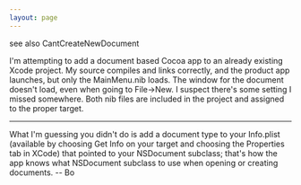 ```yaml
---
layout: page
---
```




see also CantCreateNewDocument

I'm attempting to add a document based Cocoa app to an already existing Xcode project. My source compiles and links correctly, and the product app launches, but only the MainMenu.nib loads. The window for the document doesn't load, even when going to File->New. I suspect there's some setting I missed somewhere. Both nib files are included in the project and assigned to the proper target. 

----

What I'm guessing you didn't do is add a document type to your Info.plist (available by choosing Get Info on your target and choosing the Properties tab in XCode) that pointed to your NSDocument subclass; that's how the app knows what NSDocument subclass to use when opening or creating documents.  -- Bo
